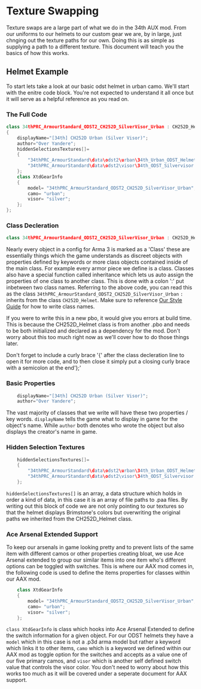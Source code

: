 <!--
I reccomend viewing this document with the extension Markdown Preview Enhanced (https://marketplace.visualstudio.com/items?itemName=shd101wyy.markdown-preview-enhanced).
Once installed to VS Code you can see a html preview by clicking the pane on the right side of VS Code that looks like an open book with a magnifying glass. This will greatly enchance readability.
-->

# Texture Swapping
Texture swaps are a large part of what we do in the 34th AUX mod. From our uniforms to our helmets to our custom gear we are, by in large, just chnging out the texture paths for our own. Doing this is as simple as supplying a path to a different texture. This document will teach you the basics of how this works.

## Helmet Example
To start lets take a look at our basic odst helmet in urban camo. We'll start with the enitre code block. You're not expected to understand it all once but it will serve as a helpful reference as you read on.

### The Full Code
```c++
class 34thPRC_ArmourStandard_ODST2_CH252D_SilverVisor_Urban : CH252D_Helmet
{
	displayName="[34th] CH252D Urban (Silver Visor)";
	author="Over Yandere";
	hiddenSelectionsTextures[]=
	{
		"34thPRC_ArmourStandard\data\odst2\urban\34th_Urban_ODST_Helmet.paa",
		"34thPRC_ArmourStandard\data\odst2\visor\34th_ODST_Silvervisor.paa"
	};
	class XtdGearInfo
	{
		model= "34thPRC_ArmourStandard_ODST2_CH252D_SilverVisor_Urban";
		camo= "urban";
		visor= "silver";
	};
};
```

### Class Decleration
```c++
class 34thPRC_ArmourStandard_ODST2_CH252D_SilverVisor_Urban : CH252D_Helmet
```
 Nearly every object in a config for Arma 3 is marked as a 'Class' these are essentially things which the game understands as discreet objects with properties defined by keywords or more class objects contained inside of the main class. For example every armor piece we define is a class. Classes also have a special function called inheritance which lets us auto assign the properties of one class to another class. This is done with a colon ':' put inbetween two class names. Referring to the above code, you can read this as the class `34thPRC_ArmourStandard_ODST2_CH252D_SilverVisor_Urban` `:` inherits from the class `CH252D_Helmet`. Make sure to reference <a href="..\Code_Style.md">Our Style Guide</a> for how to write class names.


If you were to write this in a new pbo, it would give you errors at build time. This is because the CH252D_Helmet class is from another .pbo and needs to be both initialized and declared as a dependency for the mod. Don't worry about this too much right now as we'll cover how to do those things later.

Don't forget to include a curly brace '{' after the class decleration line to open it for more code, and to then close it simply put a closing curly brace with a semicolon at the end'};'

### Basic Properties
```c++
	displayName="[34th] CH252D Urban (Silver Visor)";
	author="Over Yandere";
```
The vast majority of classes that we write will have these two properties / key words. `displayName` tells the game what to display in game for the object's name. While `author` both denotes who wrote the object but also displays the creator's name in game.

### Hidden Selection Textures
```c++
	hiddenSelectionsTextures[]=
	{
		"34thPRC_ArmourStandard\data\odst2\urban\34th_Urban_ODST_Helmet.paa", //The texture for the helmet
		"34thPRC_ArmourStandard\data\odst2\visor\34th_ODST_Silvervisor.paa" //The texture for the visor
	};
```
`hiddenSelectionsTextures[]` is an array, a data structure which holds in order a kind of data, in this case it is an array of file paths to .paa files. By writing out this block of code we are not only pointing to our textures so that the helmet displays Brimstone's colors but overwriting the original paths we inherited from the CH252D_Helmet class.

### Ace Arsenal Extended Support
To keep our arsenals in game looking pretty and to prevent lists of the same item with different camos or other properties creating bloat, we use Ace Arsenal extended to group our similar items into one item who's different options can be toggled with switches. This is where our AAX mod comes in, the following code is used to define the items properties for classes within our AAX mod.

```c++
	class XtdGearInfo
	{
		model= "34thPRC_ArmourStandard_ODST2_CH252D_SilverVisor_Urban";
		camo= "urban";
		visor= "silver";
	};
```

`class XtdGearInfo` is class which hooks into Ace Arsenal Extended to define the switch information for a given object. For our ODST helmets they have a `model` which in this case is not a .p3d arma model but rather a keyword which links it to other items, `camo` which is a keyword we defined within our AAX mod as toggle option for the switches and accepts as a value one of our five primary camos, and `visor` which is another self defined switch value that controls the visor color. You don't need to worry about how this works too much as it will be covered under a seperate document for AAX support.
